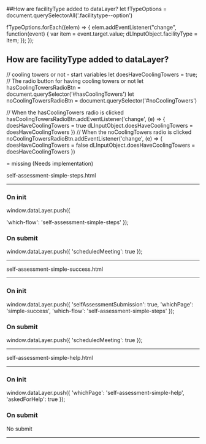 
##How are facilityType added to dataLayer?
let fTypeOptions = document.querySelectorAll('.facilitytype--option')

<!-- line 239 -->
fTypeOptions.forEach((elem) => {
    elem.addEventListener("change", function(event) {
      var item = event.target.value;
      dLInputObject.facilityType = item; 
    });
  });

## How are facilityType added to dataLayer?
// cooling towers or not - start variables
let doesHaveCoolingTowers = true;
// The radio button for having cooling towers or not
let hasCoolingTowersRadioBtn = document.querySelector('#hasCoolingTowers')
let noCoolingTowersRadioBtn = document.querySelector('#noCoolingTowers')

// When the hasCoolingTowers radio is clicked
hasCoolingTowersRadioBtn.addEventListener('change', (e) => {
  doesHaveCoolingTowers = true
  dLInputObject.doesHaveCoolingTowers = doesHaveCoolingTowers
})
// When the noCoolingTowers radio is clicked
noCoolingTowersRadioBtn.addEventListener('change', (e) => {
  doesHaveCoolingTowers = false
  dLInputObject.doesHaveCoolingTowers = doesHaveCoolingTowers
})



<!--  --> = missing (Needs implementation)

self-assessment-simple-steps.html
- - - - - - - - - - - - - - - - - -
### On init
window.dataLayer.push({
  <!-- 'whichPage': 'self-assessment-simple-steps', -->
  'which-flow': 'self-assessment-simple-steps'
});

### On submit
window.dataLayer.push({
  'scheduledMeeting': true
});
- - - - - - - - - - - - - - - - - -



self-assessment-simple-success.html
- - - - - - - - - - - - - - - - - -
### On init
window.dataLayer.push({
  'selfAssessmentSubmission': true,
  'whichPage': 'simple-success',
  'which-flow': 'self-assessment-simple-steps'
});

### On submit
window.dataLayer.push({
  'scheduledMeeting': true
});
- - - - - - - - - - - - - - - - - -




self-assessment-simple-help.html
- - - - - - - - - - - - - - - - - -
### On init
 window.dataLayer.push({
  'whichPage': 'self-assessment-simple-help',
  'askedForHelp': true
});

### On submit
No submit
- - - - - - - - - - - - - - - - - -